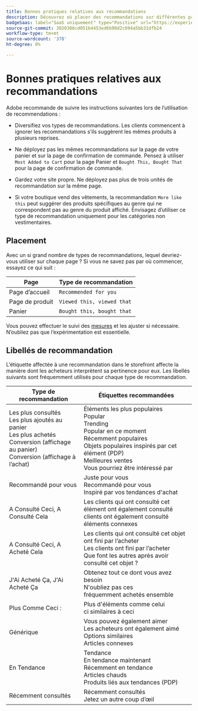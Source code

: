 ```yaml
---
title: Bonnes pratiques relatives aux recommandations
description: Découvrez où placer des recommandations sur différentes pages de votre site et obtenez des suggestions pour les libellés fréquemment utilisés pour chaque type de recommandation.
badgeSaas: label="SaaS uniquement" type="Positive" url="https://experienceleague.adobe.com/fr/docs/commerce/user-guides/product-solutions" tooltip="S’applique uniquement aux projets Adobe Commerce as a Cloud Service et Adobe Commerce Optimizer (infrastructure SaaS gérée par Adobe)."
source-git-commit: 3020386cd051b4453ed6b90d2c694a5bb31dfb24
workflow-type: tm+mt
source-wordcount: '378'
ht-degree: 0%

---
```


# Bonnes pratiques relatives aux recommandations

Adobe recommande de suivre les instructions suivantes lors de l’utilisation de recommendations :

- Diversifiez vos types de recommandations. Les clients commencent à ignorer les recommandations s’ils suggèrent les mêmes produits à plusieurs reprises.

- Ne déployez pas les mêmes recommandations sur la page de votre panier et sur la page de confirmation de commande. Pensez à utiliser `Most Added to Cart` pour la page Panier et `Bought This, Bought That` pour la page de confirmation de commande.

- Gardez votre site propre. Ne déployez pas plus de trois unités de recommandation sur la même page.

- Si votre boutique vend des vêtements, la recommandation `More like this` peut suggérer des produits spécifiques au genre qui ne correspondent pas au genre du produit affiché. Envisagez d’utiliser ce type de recommandation uniquement pour les catégories non vestimentaires.

## Placement

Avec un si grand nombre de types de recommandations, lequel devriez-vous utiliser sur chaque page ? Si vous ne savez pas par où commencer, essayez ce qui suit :

| Page | Type de recommandation |
|---|---|
| Page d’accueil | `Recommended for you` |
| Page de produit | `Viewed this, viewed that` |
| Panier | `Bought this, bought that` |

Vous pouvez effectuer le suivi des [mesures](../../manage-results/recommendation-performance.md) et les ajuster si nécessaire. N’oubliez pas que l’expérimentation est essentielle.

## Libellés de recommandation

L’étiquette affectée à une recommandation dans le storefront affecte la manière dont les acheteurs interprètent sa pertinence pour eux. Les libellés suivants sont fréquemment utilisés pour chaque type de recommandation.

| Type de recommandation | Étiquettes recommandées |
|---|---|
| Les plus consultés<br> Les plus ajoutés au panier<br>Les plus achetés<br>Conversion (affichage au panier)<br>Conversion (affichage à l’achat) | Éléments les plus populaires<br>Popular<br>Trending<br>Popular en ce moment<br>Récemment populaires<br>Objets populaires inspirés par cet élément (PDP)<br>Meilleures ventes<br>Vous pourriez être intéressé par |
| Recommandé pour vous | Juste pour vous<br>Recommandé pour vous<br>Inspiré par vos tendances d&#39;achat |
| A Consulté Ceci, A Consulté Cela | Les clients qui ont consulté cet élément ont également consulté <br> clients ont également consulté <br> éléments connexes |
| A Consulté Ceci, A Acheté Cela | Les clients qui ont consulté cet objet ont fini par l’acheter<br>Les clients ont fini par l’acheter<br>Que font les autres après avoir consulté cet objet ? |
| J&#39;Ai Acheté Ça, J&#39;Ai Acheté Ça | Obtenez tout ce dont vous avez besoin<br>N&#39;oubliez pas ces <br> fréquemment achetés ensemble |
| Plus Comme Ceci : | Plus d&#39;éléments comme celui<br>ci similaires à ceci |
| Générique | Vous pouvez également aimer<br>Les acheteurs ont également aimé<br>Options similaires<br>Articles connexes |
| En Tendance | Tendance<br>En tendance maintenant<br>Récemment en tendance<br>Articles chauds<br>Produits liés aux tendances (PDP) |
| Récemment consultés | Récemment consultés<br>Jetez un autre coup d’œil |
